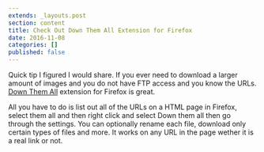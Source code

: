 ```yaml
---
extends: _layouts.post
section: content
title: Check Out Down Them All Extension for Firefox
date: 2016-11-08
categories: []
published: false
---
```

Quick tip I figured I would share. If you ever need to download a larger amount of images and you do not have FTP access and you know the URLs. [Down Them All](http://www.downthemall.net) extension for Firefox is great.

All you have to do is list out all of the URLs on a HTML page in Firefox, select them all and then right click and select Down them all then go through the settings. You can optionally rename each file, download only certain types of files and more. It works on any URL in the page wether it is a real link or not.
